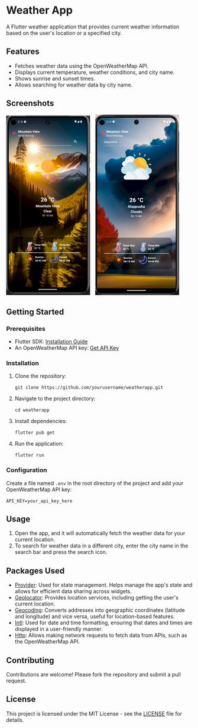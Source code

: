 <!DOCTYPE html>
<html lang="en">
<head>
    <meta charset="UTF-8">
    <meta name="viewport" content="width=device-width, initial-scale=1.0">
    <title>Weather App</title>
</head>
<body>

<h1>Weather App</h1>

<p>A Flutter weather application that provides current weather information based on the user's location or a specified city.</p>

<h2>Features</h2>
<ul>
    <li>Fetches weather data using the OpenWeatherMap API.</li>
    <li>Displays current temperature, weather conditions, and city name.</li>
    <li>Shows sunrise and sunset times.</li>
    <li>Allows searching for weather data by city name.</li>
</ul>

<h2>Screenshots</h2>
<p>
    <img src="screenshots/home_page.png" alt="Home Screen" style="width: 45%; margin-right: 10px;">
    <img src="screenshots/place.png" alt="Search City" style="width: 45%;">
</p>

<h2>Getting Started</h2>

<h3>Prerequisites</h3>
<ul>
    <li>Flutter SDK: <a href="https://flutter.dev/docs/get-started/install">Installation Guide</a></li>
    <li>An OpenWeatherMap API key: <a href="https://home.openweathermap.org/users/sign_up">Get API Key</a></li>
</ul>

<h3>Installation</h3>
<ol>
    <li>Clone the repository:
        <pre><code>git clone https://github.com/yourusername/weatherapp.git</code></pre>
    </li>
    <li>Navigate to the project directory:
        <pre><code>cd weatherapp</code></pre>
    </li>
    <li>Install dependencies:
        <pre><code>flutter pub get</code></pre>
    </li>
    <li>Run the application:
        <pre><code>flutter run</code></pre>
    </li>
</ol>

<h3>Configuration</h3>
<p>Create a file named <code>.env</code> in the root directory of the project and add your OpenWeatherMap API key:</p>
<pre><code>API_KEY=your_api_key_here</code></pre>

<h2>Usage</h2>
<ol>
    <li>Open the app, and it will automatically fetch the weather data for your current location.</li>
    <li>To search for weather data in a different city, enter the city name in the search bar and press the search icon.</li>
</ol>

<h2>Packages Used</h2>
<ul>
    <li><a href="https://pub.dev/packages/provider">Provider</a>: Used for state management. Helps manage the app's state and allows for efficient data sharing across widgets.</li>
    <li><a href="https://pub.dev/packages/geolocator">Geolocator</a>: Provides location services, including getting the user's current location.</li>
    <li><a href="https://pub.dev/packages/geocoding">Geocoding</a>: Converts addresses into geographic coordinates (latitude and longitude) and vice versa, useful for location-based features.</li>
    <li><a href="https://pub.dev/packages/intl">Intl</a>: Used for date and time formatting, ensuring that dates and times are displayed in a user-friendly manner.</li>
    <li><a href="https://pub.dev/packages/http">Http</a>: Allows making network requests to fetch data from APIs, such as the OpenWeatherMap API.</li>
</ul>

<h2>Contributing</h2>
<p>Contributions are welcome! Please fork the repository and submit a pull request.</p>

<h2>License</h2>
<p>This project is licensed under the MIT License - see the <a href="LICENSE">LICENSE</a> file for details.</p>

</body>
</html>

